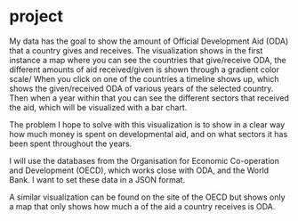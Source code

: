# project

My data has the goal to show the amount of Official Development  Aid (ODA) that a country gives and receives. The visualization shows in the first instance a map where you can see the countries that give/receive ODA, the different amounts of aid received/given is shown through a gradient color scale/ When you click on one of the countries a timeline shows up, which shows the given/received ODA of various years of the selected country. Then when a year within that you can see the different sectors that received the aid, which will be visualized with a bar chart.

The problem I hope to solve with this visualization is to show in a clear way how much money is spent on developmental aid, and on what sectors it has been spent throughout the years. 

  

I will use the databases from the Organisation for Economic Co-operation and Development (OECD), which works close with ODA, and the World Bank. I want to set these data in a JSON format.

A similar visualization can be found on the site of the OECD but shows only a map that only shows how much a of the aid a country receives is ODA.  
